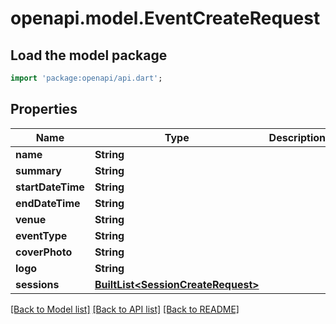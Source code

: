 # openapi.model.EventCreateRequest

## Load the model package
```dart
import 'package:openapi/api.dart';
```

## Properties
Name | Type | Description | Notes
------------ | ------------- | ------------- | -------------
**name** | **String** |  | [optional] 
**summary** | **String** |  | [optional] 
**startDateTime** | **String** |  | [optional] 
**endDateTime** | **String** |  | [optional] 
**venue** | **String** |  | [optional] 
**eventType** | **String** |  | [optional] 
**coverPhoto** | **String** |  | [optional] 
**logo** | **String** |  | [optional] 
**sessions** | [**BuiltList&lt;SessionCreateRequest&gt;**](SessionCreateRequest.md) |  | [optional] 

[[Back to Model list]](../README.md#documentation-for-models) [[Back to API list]](../README.md#documentation-for-api-endpoints) [[Back to README]](../README.md)


